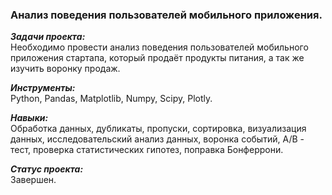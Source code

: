 ### Анализ поведения пользователей мобильного приложения.

***Задачи проекта:***<br>
Необходимо провести анализ поведения пользователей мобильного приложения стартапа, который продаёт продукты питания, а так же изучить воронку продаж.

***Инструменты:***<br>
Python, Pandas, Matplotlib, Numpy, Scipy, Plotly.

***Навыки:***<br>
Обработка данных, дубликаты, пропуски, сортировка, визуализация данных, исследовательский анализ данных, воронка событий, A/B - тест, проверка статистических гипотез, поправка Бонферрони.

***Статус проекта:*** <br>
Завершен.
